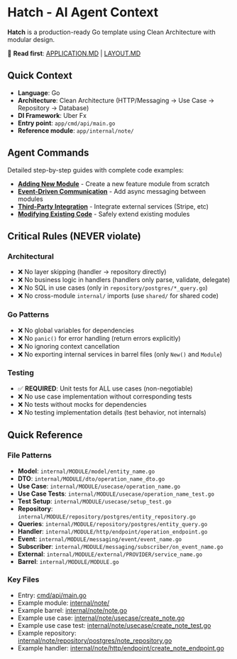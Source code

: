 # Hatch - AI Agent Context

**Hatch** is a production-ready Go template using Clean Architecture with modular design.

📖 **Read first**: [APPLICATION.MD](docs/application.md) | [LAYOUT.MD](docs/layout.md)

## Quick Context

- **Language**: Go
- **Architecture**: Clean Architecture (HTTP/Messaging → Use Case → Repository → Database)
- **DI Framework**: Uber Fx
- **Entry point**: `app/cmd/api/main.go`
- **Reference module**: `app/internal/note/`

## Agent Commands

Detailed step-by-step guides with complete code examples:

- **[Adding New Module](docs/agents/new-module.md)** - Create a new feature module from scratch
- **[Event-Driven Communication](docs/agents/adding-event-driven-communication.md)** - Add async messaging between modules
- **[Third-Party Integration](docs/agents/adding-third-party-integration.md)** - Integrate external services (Stripe, etc)
- **[Modifying Existing Code](docs/agents/modifying-existing-code.md)** - Safely extend existing modules

## Critical Rules (NEVER violate)

### Architectural
- ❌ No layer skipping (handler → repository directly)
- ❌ No business logic in handlers (handlers only parse, validate, delegate)
- ❌ No SQL in use cases (only in `repository/postgres/*_query.go`)
- ❌ No cross-module `internal/` imports (use `shared/` for shared code)

### Go Patterns
- ❌ No global variables for dependencies
- ❌ No `panic()` for error handling (return errors explicitly)
- ❌ No ignoring context cancellation
- ❌ No exporting internal services in barrel files (only `New()` and `Module`)

### Testing
- ✅ **REQUIRED**: Unit tests for ALL use cases (non-negotiable)
- ❌ No use case implementation without corresponding tests
- ❌ No tests without mocks for dependencies
- ❌ No testing implementation details (test behavior, not internals)

## Quick Reference

### File Patterns
- **Model**: `internal/MODULE/model/entity_name.go`
- **DTO**: `internal/MODULE/dto/operation_name_dto.go`
- **Use Case**: `internal/MODULE/usecase/operation_name.go`
- **Use Case Tests**: `internal/MODULE/usecase/operation_name_test.go`
- **Test Setup**: `internal/MODULE/usecase/setup_test.go`
- **Repository**: `internal/MODULE/repository/postgres/entity_repository.go`
- **Queries**: `internal/MODULE/repository/postgres/entity_query.go`
- **Handler**: `internal/MODULE/http/endpoint/operation_endpoint.go`
- **Event**: `internal/MODULE/messaging/event/event_name.go`
- **Subscriber**: `internal/MODULE/messaging/subscriber/on_event_name.go`
- **External**: `internal/MODULE/external/PROVIDER/service_name.go`
- **Barrel**: `internal/MODULE/MODULE.go`

### Key Files
- Entry: [cmd/api/main.go](app/cmd/api/main.go)
- Example module: [internal/note/](app/internal/note/)
- Example barrel: [internal/note/note.go](app/internal/note/note.go)
- Example use case: [internal/note/usecase/create_note.go](app/internal/note/usecase/create_note.go)
- Example use case test: [internal/note/usecase/create_note_test.go](app/internal/note/usecase/create_note_test.go)
- Example repository: [internal/note/repository/postgres/note_repository.go](app/internal/note/repository/postgres/note_repository.go)
- Example handler: [internal/note/http/endpoint/create_note_endpoint.go](app/internal/note/http/endpoint/create_note_endpoint.go)
